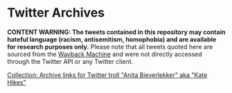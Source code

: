 # Twitter Archives

**CONTENT WARNING: The tweets contained in this repository may contain hateful language (racism, antisemitism, homophobia) and are available for research purposes only.**
Please note that all tweets quoted here are sourced from the [Wayback Machine](https://archive.org) and were not directly accessed through the Twitter API or any Twitter client.

[Collection: Archive links for Twitter troll "Anita Bieverlekker" aka "Kate Hikes"](https://github.com/LateNightAFA/TwitterArchives/tree/main/AnitaBieverlekker)
